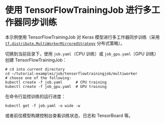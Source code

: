 # 使用 TensorFlowTrainingJob 进行多工作器同步训练

本示例使用 TensorFlowTrainingJob 对 Keras 模型进行多工作器同步训练（采用 [`tf.distribute.MultiWorkerMirroredStrategy`](https://www.tensorflow.org/api_docs/python/tf/distribute/MultiWorkerMirroredStrategy) 分布式策略）。

切换到当前目录下，使用 `job.yaml`（CPU 训练）或 `job_gpu.yaml`（GPU 训练）创建 TensorFlowTrainingJob：

```shell
# cd into current directory
cd ~/tutorial-examples/job/tensorflowtrainingjob/multiworker
# choose one of the following:
kubectl create -f job.yaml      # CPU training
kubectl create -f job_gpu.yaml  # GPU training
```

在命令行监控训练的运行进度：

```shell
kubectl get -f job.yaml -o wide -w
```

或者前往模型构建控制台查看训练状态、日志和 TensorBoard 等。
